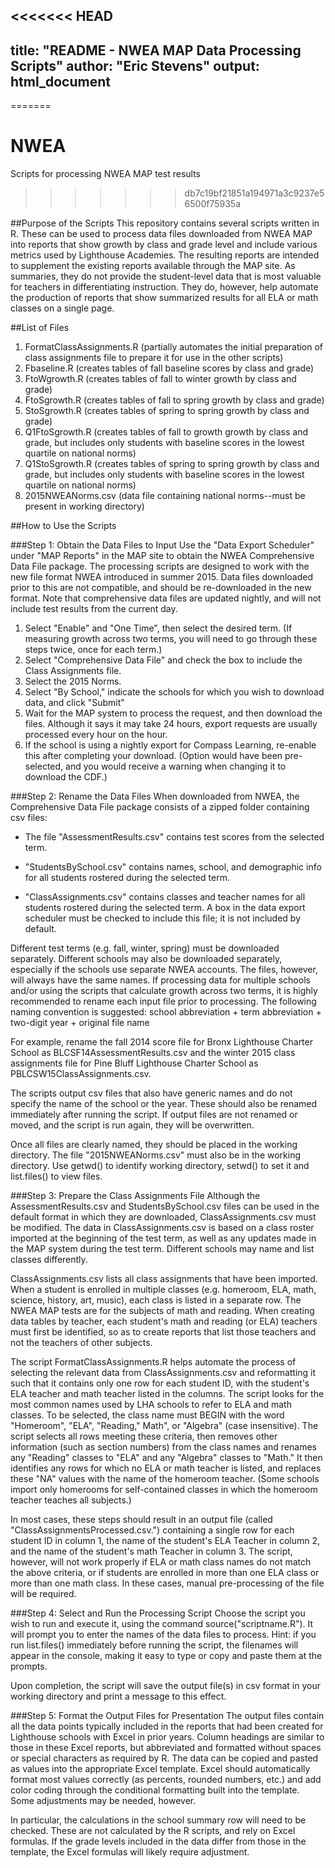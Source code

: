 <<<<<<< HEAD
---
title: "README - NWEA MAP Data Processing Scripts"
author: "Eric Stevens"
output: html_document
---
=======
# NWEA
Scripts for processing NWEA MAP test results
>>>>>>> db7c19bf21851a194971a3c9237e56500f75935a

##Purpose of the Scripts
This repository contains several scripts written in R. These can be used to process data files downloaded from NWEA MAP into reports that show growth by class and grade level and include various metrics used by Lighthouse Academies. The resulting reports are intended to supplement the existing reports available through the MAP site. As summaries, they do not provide the student-level data that is most valuable for teachers in differentiating instruction. They do, however, help automate the production of reports that show summarized results for all ELA or math classes on a single page.

##List of Files
1. FormatClassAssignments.R (partially automates the initial preparation of class assignments file to prepare it for use in the other scripts)
2. Fbaseline.R (creates tables of fall baseline scores by class and grade)
3. FtoWgrowth.R (creates tables of fall to winter growth by class and grade)
4. FtoSgrowth.R (creates tables of fall to spring growth by class and grade)
5. StoSgrowth.R (creates tables of spring to spring growth by class and grade)
6. Q1FtoSgrowth.R (creates tables of fall to growth growth by class and grade, but includes only students with baseline scores in the lowest quartile on national norms)
7. Q1StoSgrowth.R (creates tables of spring to spring growth by class and grade, but includes only students with baseline scores in the lowest quartile on national norms)
8. 2015NWEANorms.csv (data file containing national norms--must be present in working directory)

##How to Use the Scripts

###Step 1: Obtain the Data Files to Input
Use the "Data Export Scheduler" under "MAP Reports" in the MAP site to obtain the NWEA Comprehensive Data File package. The processing scripts are designed to work with the new file format NWEA introduced in summer 2015. Data files downloaded prior to this are not compatible, and should be re-downloaded in the new format. Note that comprehensive data files are updated nightly, and will not include test results from the current day.

1. Select "Enable" and "One Time", then select the desired term. (If measuring growth across two terms, you will need to go through these steps twice, once for each term.)
2. Select "Comprehensive Data File" and check the box to include the Class Assignments file.
3. Select the 2015 Norms.
4. Select "By School," indicate the schools for which you wish to download data, and click "Submit"
5. Wait for the MAP system to process the request, and then download the files. Although it says it may take 24 hours, export requests are usually processed every hour on the hour.
6. If the school is using a nightly export for Compass Learning, re-enable this after completing your download. (Option would have been pre-selected, and you would receive a warning when changing it to download the CDF.)

###Step 2: Rename the Data Files
When downloaded from NWEA, the Comprehensive Data File package consists of a zipped folder containing csv files:

*  The file "AssessmentResults.csv" contains test scores from the selected term. 

*  "StudentsBySchool.csv" contains names, school, and demographic info for all students rostered during the selected term. 

*  "ClassAssignments.csv" contains classes and teacher names for all students rostered during the selected term.
A box in the data export scheduler must be checked to include this file; it is not included by default.

Different test terms (e.g. fall, winter, spring) must be downloaded separately. Different schools may also be downloaded separately, especially if the schools use separate NWEA accounts. The files, however, will always have the same names. If processing data for multiple schools and/or using the scripts that calculate growth across two terms, it is highly recommended to rename each input file prior to processing. The following naming convention is suggested:
school abbreviation + term abbreviation + two-digit year + original file name

For example, rename the fall 2014 score file for Bronx Lighthouse Charter School as BLCSF14AssessmentResults.csv
and the winter 2015 class assignments file for Pine Bluff Lighthouse Charter School as PBLCSW15ClassAssignments.csv.

The scripts output csv files that also have generic names and do not specify the name of the school or the year. These should also be renamed immediately after running the script. If output files are not renamed or moved, and the script is run again, they will be overwritten.

Once all files are clearly named, they should be placed in the working directory. The file "2015NWEANorms.csv" must also be in the working directory. Use getwd() to identify working directory, setwd() to set it and list.files() to view files.

###Step 3: Prepare the Class Assignments File
Although the AssessmentResults.csv and StudentsBySchool.csv files can be used in the default format in which they are downloaded, ClassAssignments.csv must be modified. The data in ClassAssignments.csv is based on a class roster imported at the beginning of the test term, as well as any updates made in the MAP system during the test term. Different schools may name and list classes differently.

ClassAssignments.csv lists all class assignments that have been imported. When a student is enrolled in multiple classes (e.g. homeroom, ELA, math, science, history, art, music), each class is listed in a separate row. The NWEA MAP tests are for the subjects of math and reading. When creating data tables by teacher, each student's math and reading (or ELA) teachers must first be identified, so as to create reports that list those teachers and not the teachers of other subjects.

The script FormatClassAssignments.R helps automate the process of selecting the relevant data from ClassAssignments.csv and reformatting it such that it contains only one row for each student ID, with the student's ELA teacher and math teacher listed in the columns. The script looks for the most common names used by LHA schools to refer to ELA and math classes. To be selected, the class name must BEGIN with the word "Homeroom", "ELA", "Reading," Math", or "Algebra" (case insensitive). The script selects all rows meeting these criteria, then removes other information (such as section numbers) from the class names and renames any "Reading" classes to "ELA" and any "Algebra" classes to "Math." It then identifies any rows for which no ELA or math teacher is listed, and replaces these "NA" values with the name of the homeroom teacher. (Some schools import only homerooms for self-contained classes in which the homeroom teacher teaches all subjects.) 

In most cases, these steps should result in an output file (called "ClassAssignmentsProcessed.csv.") containing a single row for each student ID in column 1, the name of the student's ELA Teacher in column 2, and the name of the student's math Teacher in column 3. The script, however, will not work properly if ELA or math class names do not match the above criteria, or if students are enrolled in more than one ELA class or more than one math class. In these cases, manual pre-processing of the file will be required.

###Step 4: Select and Run the Processing Script
Choose the script you wish to run and execute it, using the command source("scriptname.R"). It will prompt you to enter the names of the data files to process. Hint: if you run list.files() immediately before running the script, the filenames will appear in the console, making it easy to type or copy and paste them at the prompts.

Upon completion, the script will save the output file(s) in csv format in your working directory and print a message to this effect.

###Step 5: Format the Output Files for Presentation
The output files contain all the data points typically included in the reports that had been created for Lighthouse schools with Excel in prior years. Column headings are similar to those in these Excel reports, but abbreviated and formatted without spaces or special characters as required by R. The data can be copied and pasted as values into the appropriate Excel template. Excel should automatically format most values correctly (as percents, rounded numbers, etc.) and add color coding through the conditional formatting built into the template. Some adjustments may be needed, however. 

In particular, the calculations in the school summary row will need to be checked. These are not calculated by the R scripts, and rely on Excel formulas. If the grade levels included in the data differ from those in the template, the Excel formulas will likely require adjustment.
